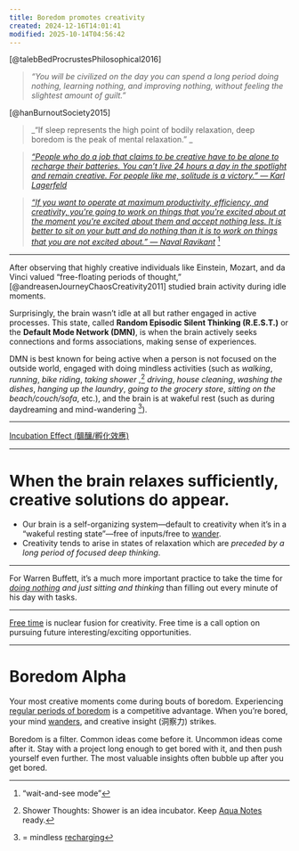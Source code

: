 ```yaml
---
title: Boredom promotes creativity
created: 2024-12-16T14:01:41
modified: 2025-10-14T04:56:42
---
```


[@talebBedProcrustesPhilosophical2016]

> _“You will be civilized on the day you can spend a long period doing nothing, learning nothing, and improving nothing, without feeling the slightest amount of guilt.”_

[@hanBurnoutSociety2015]

> _“If sleep represents the high point of bodily relaxation, deep boredom is the peak of mental relaxation.” _

> _[“People who do a job that claims to be creative have to be alone to recharge their batteries. You can’t live 24 hours a day in the spotlight and remain creative. For people like me, solitude is a victory.” — Karl Lagerfeld](https://www.goodreads.com/quotes/324395-people-who-do-a-job-that-claims-to-be-creative)_

> _[“If you want to operate at maximum productivity, efficiency, and creativity, you're going to work on things that you're excited about at the moment you're excited about them and accept nothing less. It is better to sit on your butt and do nothing than it is to work on things that you are not excited about.” — Naval Ravikant](https://podclips.com/c/its-better-to-do-nothing-than-work-on-something-youre-not-excited-about)_ [^1]

---

After observing that highly creative individuals like Einstein, Mozart, and da Vinci valued “free-floating periods of thought,” [@andreasenJourneyChaosCreativity2011] studied brain activity during idle moments.

Surprisingly, the brain wasn’t idle at all but rather engaged in active processes. This state, called **Random Episodic Silent Thinking (R.E.S.T.)** or the **Default Mode Network (DMN)**, is when the brain actively seeks connections and forms associations, making sense of experiences.

DMN is best known for being active when a person is not focused on the outside world, engaged with doing mindless activities (such as _walking_, _running_, _bike riding_, _taking shower_ ,[^2] _driving_, _house cleaning_, _washing the dishes_, _hanging up the laundry_, _going to the grocery store_, _sitting on the beach/couch/sofa_, etc.), and the brain is at wakeful rest (such as during daydreaming and mind-wandering [^3]).

---

[Incubation Effect (醞釀/孵化效應)](https://www.google.com/search?q=Incubation+Psychology)

---

# When the brain relaxes sufficiently, creative solutions do appear.

* Our brain is a self-organizing system—default to creativity when it’s in a “wakeful resting state”—free of inputs/free to [wander](wander.md).
* Creativity tends to arise in states of relaxation which are _preceded by a long period of focused deep thinking_.

---

For Warren Buffett, it’s a much more important practice to take the time for _[doing nothing](wu-wei.md) and just sitting and thinking_ than filling out every minute of his day with tasks.

---

[Free time](slackness.md) is nuclear fusion for creativity. Free time is a call option on pursuing future interesting/exciting opportunities.

---

# Boredom Alpha

Your most creative moments come during bouts of boredom. Experiencing [regular periods of boredom](solitude.md) is a competitive advantage. When you’re bored, your mind [wanders](wander.md), and creative insight (洞察力) strikes.

Boredom is a filter. Common ideas come before it. Uncommon ideas come after it. Stay with a project long enough to get bored with it, and then push yourself even further. The most valuable insights often bubble up after you get bored.

[^1]: “wait-and-see mode”
[^2]: Shower Thoughts: Shower is an idea incubator. Keep [Aqua Notes](https://www.myaquanotes.com/) ready.
[^3]: = mindless [recharging](the-most-productive-people-prioritize-intentional-rest.md)
